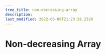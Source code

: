 ```yaml
---
tree_title: non-decreasing-array
description: 
last_modified: 2022-06-09T21:23:28.2328
---
```


# Non-decreasing Array
